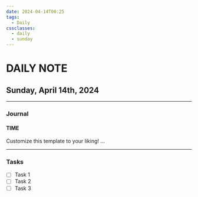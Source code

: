 ```yaml
---
date: 2024-04-14T00:25
tags:
  - Daily
cssclasses:
  - daily
  - sunday
---
```

# DAILY NOTE
## Sunday, April 14th, 2024
***
### Journal
#### TIME
Customize this template to your liking!
...
***
### Tasks
- [ ] Task 1
- [ ] Task 2
- [ ] Task 3